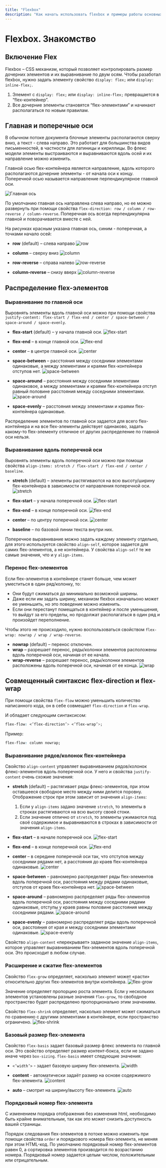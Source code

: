 ```yaml
---
title: "Flexbox"
description: "Как начать использовать flexbox и примеры работы основных свойств."
---
```


# Flexbox. Знакомство

## Включение Flex

Flexbox – CSS механизм, который позволяет контролировать размер дочерних элементов и их выравнивание по двум осям. Чтобы разаботал flexbox, нужно задать элементу свойство `display: flex;` или `display: inline-flex;`.

1. Элемент с `display: flex;` или `display: inline-flex;` превращается в “flex-контейнер”.
2. Все дочерние элементы становятся “flex-элементами” и начинают располагаться по новым правилам.

## Главная и поперечные оси

В обычном потоке документа блочные элементы располагаются сверху вниз, а текст - слева направо. Это работает для большинства видов письменностей, в частности для латиницы и кириллицы. Во флекс модели элементы выстраиваются и выравниваются вдоль осей и их направление можно изменить.

Главной осью flex-контейнера является направление, вдоль которого располагаются дочерние элементы - от начала оси к концу. Поперечной осью называется направление перпендикулярное главной оси.

![Главная ось](/web-course-site/flex/image1.png)

По умолчанию главная ось направлена слева направо, но ее можно развернуть при помощи свойства `flex-direction: row / column / row-reverse / column-reverse`. Поперечная ось всегда перпендикулярна главной и поворачивается вместе с ней.

На рисунках красным указана главная ось, синим - поперечная, а точками начало осей:

- **row** (default) – слева направо
![row](/web-course-site/flex/image2.png)

- **column** – сверху вниз
![column](/web-course-site/flex/image3.png)

- **row-reverse** – справа налево
![row-reverse](/web-course-site/flex/image4.png)

- **column-reverse** – снизу вверх
![column-reverse](/web-course-site/flex/image5.png)

## Распределение flex-элементов

### Выравнивание по главной оси

Выровнять элементы вдоль главной оси можно при помощи свойства `justify-content: flex-start / flex-end / center / space-between / space-around / space-evenly`.

- **flex-start** (default) – у начала главной оси.
![flex-start](/web-course-site/flex/image6.png)

- **flex-end** – в конце главной оси.
![flex-end](/web-course-site/flex/image7.png)

- **center** – в центре главной оси.
![center](/web-course-site/flex/image8.png)

- **space-between** – расстояния между соседними элементами одинаковые, а между элементами и краями flex-контейнера отступов нет.
![space-between](/web-course-site/flex/image9.png)

- **space-around** – расстояния между соседними элементами одинаковое, а между элементами и краями flex-контейнера отступ равный половине расстояния между соседними элементами.
![space-around](/web-course-site/flex/image10.png)

- **space-evenly** – расстояния между элементами и краями flex-контейнера одинаковые.

Распределение элементов по главной оси задается для всего flex-контейнера и на все flex-элементы действует одинаково, задать какому-то flex-элементу отличное от других распределение по главной оси нельзя.

### Выравнивание вдоль поперечной оси

Выровнять элементы вдоль поперечной оси можно при помощи свойства `align-items: stretch / flex-start / flex-end / center / baseline`.

- **stretch** (default) – элементы растягиваются на всю высоту/ширину flex-контейнера в зависимости от направления поперечной оси.
![stretch](/web-course-site/flex/image11.png)

- **flex-start** – у начала поперечной оси.
![flex-start](/web-course-site/flex/image12.png)

- **flex-end** – в конце поперечной оси.
![flex-end](/web-course-site/flex/image13.png)

- **center** – по центру поперечной оси.
![center](/web-course-site/flex/image14.png)

- **baseline** – по базовой линии текста внутри них.

Поперечное выравнивание можно задать каждому элементу отдельно, для этого используется свойство `align-self`, которое задается для самих flex-элементов, а не контейнера. У свойства `align-self` те же самые значения, что и у `align-items`.

### Перенос flex-элементов

Если flex-элементов в контейнере станет больше, чем может уместиться в один ряд/колонку, то:

- Они будут сжиматься до минимально возможной ширины.
- Даже если им задать ширину, механизм flexbox изначальоно может ее уменьшить, но это поведение можно изменить.
- Если они перестанут помещаться в контейнер и после уменьшения, то выйдут за его пределы, но продолжат располагаться в один ряд и произойдет переполнение.

Чтобы этого не происходило, нужно воспользоваться свойством `flex-wrap: nowrap / wrap / wrap-reverse`.

- **nowrap** (default) – перенос отключен.
- **wrap** – разрешает перенос, ряды/колонки элементов расположены вдоль поперечной оси, начиная от ее начала.
- **wrap-reverse** – разрешает перенос, ряды/колонки элементов расположены вдоль поперечной оси, начиная от ее конца.
![wrap](/web-course-site/flex/image15.png)

## Совмещенный синтаксис flex-direction и flex-wrap

При помощи свойства `flex-flow` можно уменьшить количество написанного кода, он в себе совмещает `flex-direction` и `flex-wrap`.

И обладает следующим синтаксисом:

```css
flex-flow: <’flex-direction’> <’flex-wrap’>;
```

Пример:

```css
flex-flow: column nowrap;
```


### Выравнивание рядов/колонок flex-контейнера

Свойство `align-content` управляет выравниванием рядов/колонок флекс-элементов вдоль поперечной оси. У него и свойства `justify-content` очень схожие значения:

- **stretch** (default) – растягивает ряды флекс-элементов, при этом оставшееся свободное место между ними делится поровну. Отображение строк при этом зависит от значения `align-items`:
  1. Если у `align-items` задано значение `stretch`, то элементы в строках растягиваются на всю высоту своей стоки.
  2. Если значение отлично от `stretch`, то элементы ужимаются под своё содержимое и выравниваются в строках в зависимости от значения `align-items`.

- **flex-start** – в начале поперечной оси.
![flex-start](/web-course-site/flex/image16.png)

- **flex-end** – в конце поперечной оси.
![flex-end](/web-course-site/flex/image17.png)

- **center** – в середине поперечной оси так, что отступов между соседними рядами нет, а расстояния до краев flex-контейнера одинаковые.
![center](/web-course-site/flex/image18.png)

- **space-between** – равномерно распределяет ряды flex-элементов вдоль поперечной оси, расстояния между рядами одинаковые, отступов от краев flex-контейнера нет.
![space-between](/web-course-site/flex/image19.png)

- **space-around** – равномерно распределяет ряды flex-элементов вдоль поперечной оси, расстояния между соседними рядами одинаковые, отступы у краев равны половине расстояния между соседними рядами.
![space-around](/web-course-site/flex/image20.png)

- **space-evenly** – равномерно распределяет ряды вдоль поперечной оси, расстояния от края и между соседними элементами одинаковые.
![space-evenly](/web-course-site/flex/image21.png)

Свойство `align-content` «перекрывает» заданное значение `align-items`, которое управляет выравниванием flex-элементов вдоль поперечной оси. Это происходит в любом случае.

### Расширение и сжатие flex-элементов

Свойство `flex-grow` определяет, насколько элемент может «расти» относительно других flex-элементов внутри контейнера.
![flex-grow](/web-course-site/flex/image22.png)

Значение определяет пропорцию роста элемента. Если у нескольких элементов установлены разные значения `flex-grow`, то свободное пространство будет распределено пропорционально этим значениям.

Свойство `flex-shrink` определяет, насколько элемент может сжиматься по сравнению с другими элементами в контейнере, если пространство ограничено.
![flex-shrink](/web-course-site/flex/image23.png)

### Базовый размер flex-элемента

Свойство `flex-basis` задает базовый размер флекс элемента по главной оси. Это свойство определяет размер контент-бокса, если не задано иначе через `box-sizing`. `flex-basis` имеет следующие значения:

- `<’width’>` - задает базовую ширину flex-элемента.
![width](/web-course-site/flex/image24.png)

- **content** - автоматически задаёт размер на основе содержимого flex-элемента.
![content](/web-course-site/flex/image25.png)

- **auto** – смотрит на ширину/высоту flex-элемента.
![auto](/web-course-site/flex/image26.png)


### Порядковый номер flex-элемента

С изменением порядка отображения без изменения html, необходимо быть крайне внимательным, так как это может снизить доступность вашей страницы.

Порядок следования flex-элементов в потоке можно изменить при помощи свойства `order` и порядкового номера flex-элемента, не меняя при этом HTML-код. По умолчанию порядковый номер flex-элементов равен 0, а сортировка элементов производится по возрастанию номера. Порядковый номер задается целым числом, положительным или отрицательным.